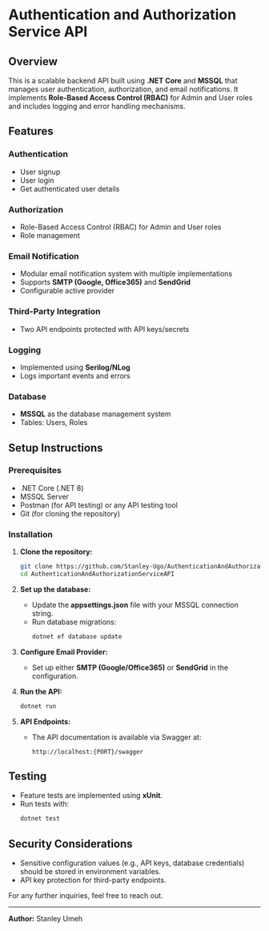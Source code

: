 # Authentication and Authorization Service API

## Overview
This is a scalable backend API built using **.NET Core** and **MSSQL** that manages user authentication, authorization, and email notifications. It implements **Role-Based Access Control (RBAC)** for Admin and User roles and includes logging and error handling mechanisms.

## Features

### Authentication
- User signup
- User login
- Get authenticated user details

### Authorization
- Role-Based Access Control (RBAC) for Admin and User roles
- Role management

### Email Notification
- Modular email notification system with multiple implementations
- Supports **SMTP (Google, Office365)** and **SendGrid**
- Configurable active provider

### Third-Party Integration
- Two API endpoints protected with API keys/secrets

### Logging
- Implemented using **Serilog/NLog**
- Logs important events and errors

### Database
- **MSSQL** as the database management system
- Tables: Users, Roles

## Setup Instructions

### Prerequisites
- .NET Core (.NET 8)
- MSSQL Server
- Postman (for API testing) or any API testing tool
- Git (for cloning the repository)

### Installation
1. **Clone the repository:**
   ```sh
   git clone https://github.com/Stanley-Ugo/AuthenticationAndAuthorizationServiceAPI.git
   cd AuthenticationAndAuthorizationServiceAPI
   ```

2. **Set up the database:**
   - Update the **appsettings.json** file with your MSSQL connection string.
   - Run database migrations:
     ```sh
     dotnet ef database update
     ```

3. **Configure Email Provider:**
   - Set up either **SMTP (Google/Office365)** or **SendGrid** in the configuration.

4. **Run the API:**
   ```sh
   dotnet run
   ```

5. **API Endpoints:**
   - The API documentation is available via Swagger at:
     ```
     http://localhost:{PORT}/swagger
     ```

## Testing
- Feature tests are implemented using **xUnit**.
- Run tests with:
  ```sh
  dotnet test
  ```

## Security Considerations
- Sensitive configuration values (e.g., API keys, database credentials) should be stored in environment variables.
- API key protection for third-party endpoints.


For any further inquiries, feel free to reach out.

---
**Author:** Stanley Umeh

